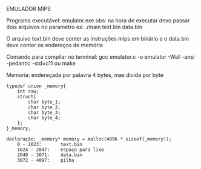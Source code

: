 EMULADOR MIPS

Programa executável: emulator.exe
    obs: na hora de executar devo passar dois arquivos no parametro ex: ./main text.bin data.bin

O arquivo text.bin deve conter as instruções mips em binário e o data.bin deve conter os endereços de memória

Comando para compilar no terminal:
    gcc emulator.c -o emulator -Wall -ansi -pedantic -std=c11
    ou
    make

Memoria: endereçada por palavra 4 bytes, mas divida por byte

    typedef union _memory{
        int raw;
        struct{
            char byte_1;
            char byte_2;
            char byte_3;
            char byte_4;
        };
    }_memory;

    declaração: _memory* memory = malloc(4096 * sizeof(_memory));
        0 - 1023:       text.bin
        1024 - 2047:    espaço para lixo
        2048 - 3071:    data.bin
        3072 - 4097:    pilha